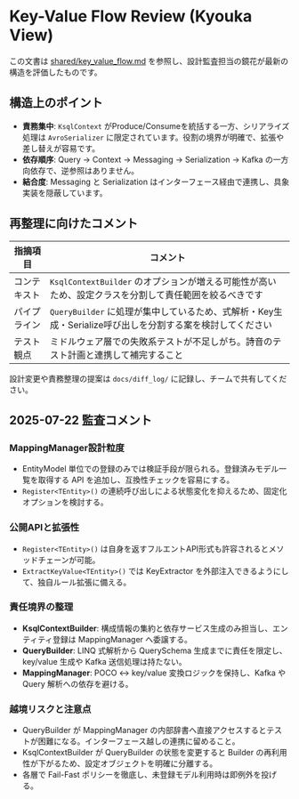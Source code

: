 # Key-Value Flow Review (Kyouka View)

この文書は [shared/key_value_flow.md](../shared/key_value_flow.md) を参照し、設計監査担当の鏡花が最新の構造を評価したものです。

## 構造上のポイント

- **責務集中**: `KsqlContext` がProduce/Consumeを統括する一方、シリアライズ処理は `AvroSerializer` に限定されています。役割の境界が明確で、拡張や差し替えが容易です。
- **依存順序**: Query → Context → Messaging → Serialization → Kafka の一方向依存で、逆参照はありません。
- **結合度**: Messaging と Serialization はインターフェース経由で連携し、具象実装を隠蔽しています。

## 再整理に向けたコメント

| 指摘項目 | コメント |
|---------|---------|
| コンテキスト | `KsqlContextBuilder` のオプションが増える可能性が高いため、設定クラスを分割して責任範囲を絞るべきです |
| パイプライン | `QueryBuilder` に処理が集中しているため、式解析・Key生成・Serialize呼び出しを分割する案を検討してください |
| テスト観点 | ミドルウェア層での失敗系テストが不足しがち。詩音のテスト計画と連携して補完すること |

設計変更や責務整理の提案は `docs/diff_log/` に記録し、チームで共有してください。

## 2025-07-22 監査コメント

### MappingManager設計粒度
- EntityModel 単位での登録のみでは検証手段が限られる。登録済みモデル一覧を取得する API を追加し、互換性チェックを容易にする。
- `Register<TEntity>()` の連続呼び出しによる状態変化を抑えるため、固定化オプションを検討する。

### 公開APIと拡張性
- `Register<TEntity>()` は自身を返すフルエントAPI形式も許容されるとメソッドチェーンが可能。
- `ExtractKeyValue<TEntity>()` では KeyExtractor を外部注入できるようにして、独自ルール拡張に備える。

### 責任境界の整理
- **KsqlContextBuilder**: 構成情報の集約と依存サービス生成のみ担当し、エンティティ登録は MappingManager へ委譲する。
- **QueryBuilder**: LINQ 式解析から QuerySchema 生成までに責任を限定し、key/value 生成や Kafka 送信処理は持たない。
- **MappingManager**: POCO ↔ key/value 変換ロジックを保持し、Kafka や Query 解析への依存を避ける。

### 越境リスクと注意点
- QueryBuilder が MappingManager の内部辞書へ直接アクセスするとテストが困難になる。インターフェース越しの連携に留めること。
- KsqlContextBuilder が QueryBuilder の状態を変更すると Builder の再利用性が下がるため、設定オブジェクトを明確に分離する。
- 各層で Fail-Fast ポリシーを徹底し、未登録モデル利用時は即例外を投げる。
